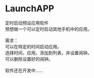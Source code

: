 # LaunchAPP
定时启动预设应用软件<br>
预想做一个可以定时启动其他手机中的应用。<br><br>
需求：<br>
可以在特定的时间启动应用。<br>
选择时间，应用。添加到列表，并设置闹钟。<br>
可以删除设置好的闹钟。<br>
<br>
软件还在开发中……<br>

